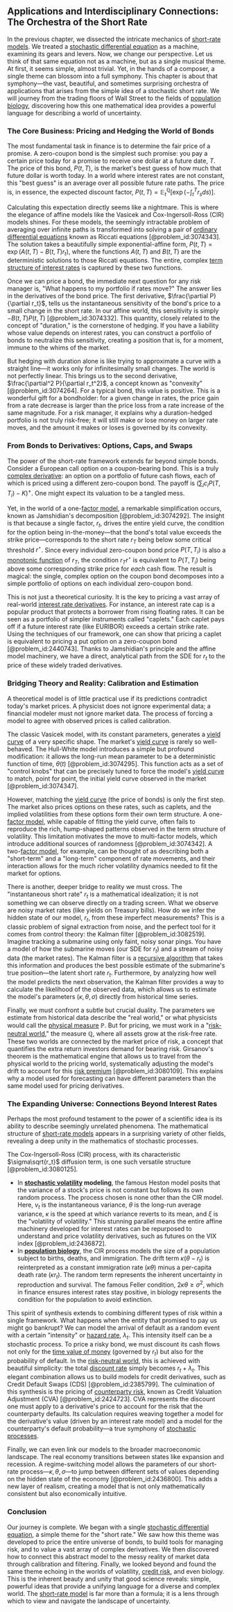 ## Applications and Interdisciplinary Connections: The Orchestra of the Short Rate

In the previous chapter, we dissected the intricate mechanics of [short-rate models](@article_id:142411). We treated a [stochastic differential equation](@article_id:139885) as a machine, examining its gears and levers. Now, we change our perspective. Let us think of that same equation not as a machine, but as a single musical theme. At first, it seems simple, almost trivial. Yet, in the hands of a composer, a single theme can blossom into a full symphony. This chapter is about that symphony—the vast, beautiful, and sometimes surprising orchestra of applications that arises from the simple idea of a stochastic short rate. We will journey from the trading floors of Wall Street to the fields of [population biology](@article_id:153169), discovering how this one mathematical idea provides a powerful language for describing a world of uncertainty.

### The Core Business: Pricing and Hedging the World of Bonds

The most fundamental task in finance is to determine the fair price of a promise. A zero-coupon bond is the simplest such promise: you pay a certain price today for a promise to receive one dollar at a future date, $T$. The price of this bond, $P(t,T)$, is the market's best guess of how much that future dollar is worth today. In a world where interest rates are not constant, this "best guess" is an average over all possible future rate paths. The price is, in essence, the expected discount factor, $P(t,T) = \mathbb{E}_t^{\mathbb{Q}}[\exp(-\int_t^T r_s ds)]$.

Calculating this expectation directly seems like a nightmare. This is where the elegance of affine models like the Vasicek and Cox-Ingersoll-Ross (CIR) models shines. For these models, the seemingly intractable problem of averaging over infinite paths is transformed into solving a pair of [ordinary differential equations](@article_id:146530) known as Riccati equations [@problem_id:3074343]. The solution takes a beautifully simple exponential-affine form, $P(t,T) = \exp(A(t,T) - B(t,T)r_t)$, where the functions $A(t,T)$ and $B(t,T)$ are the deterministic solutions to those Riccati equations. The entire, complex [term structure of interest rates](@article_id:136888) is captured by these two functions.

Once we can price a bond, the immediate next question for any risk manager is, "What happens to my portfolio if rates move?" The answer lies in the derivatives of the bond price. The first derivative, $\frac{\partial P}{\partial r_t}$, tells us the instantaneous sensitivity of the bond's price to a small change in the short rate. In our affine world, this sensitivity is simply $-B(t,T)P(t,T)$ [@problem_id:3074332]. This quantity, closely related to the concept of "duration," is the cornerstone of hedging. If you have a liability whose value depends on interest rates, you can construct a portfolio of bonds to neutralize this sensitivity, creating a position that is, for a moment, immune to the whims of the market.

But hedging with duration alone is like trying to approximate a curve with a straight line—it works only for infinitesimally small changes. The world is not perfectly linear. This brings us to the second derivative, $\frac{\partial^2 P}{\partial r_t^2}$, a concept known as "convexity" [@problem_id:3074264]. For a typical bond, this value is positive. This is a wonderful gift for a bondholder: for a given change in rates, the price gain from a rate decrease is larger than the price loss from a rate increase of the same magnitude. For a risk manager, it explains why a duration-hedged portfolio is not truly risk-free; it will still make or lose money on larger rate moves, and the amount it makes or loses is governed by its convexity.

### From Bonds to Derivatives: Options, Caps, and Swaps

The power of the short-rate framework extends far beyond simple bonds. Consider a European call option on a coupon-bearing bond. This is a truly [complex derivative](@article_id:168279): an option on a portfolio of future cash flows, each of which is priced using a different zero-coupon bond. The payoff is $\left(\sum_i c_i P(T, T_i) - K\right)^+$. One might expect its valuation to be a tangled mess.

Yet, in the world of a one-[factor model](@article_id:141385), a remarkable simplification occurs, known as Jamshidian's decomposition [@problem_id:3074292]. The insight is that because a single factor, $r_t$, drives the entire yield curve, the condition for the option being in-the-money—that the bond's total value exceeds the strike price—corresponds to the short rate $r_T$ being below some critical threshold $r^\star$. Since every individual zero-coupon bond price $P(T,T_i)$ is also a [monotonic function](@article_id:140321) of $r_T$, the condition $r_T  r^\star$ is equivalent to $P(T,T_i)$ being above some corresponding strike price for *each* cash flow. The result is magical: the single, complex option on the coupon bond decomposes into a simple portfolio of options on each individual zero-coupon bond.

This is not just a theoretical curiosity. It is the key to pricing a vast array of real-world [interest rate derivatives](@article_id:636765). For instance, an interest rate cap is a popular product that protects a borrower from rising floating rates. It can be seen as a portfolio of simpler instruments called "caplets." Each caplet pays off if a future interest rate (like EURIBOR) exceeds a certain strike rate. Using the techniques of our framework, one can show that pricing a caplet is equivalent to pricing a put option on a zero-coupon bond [@problem_id:2440743]. Thanks to Jamshidian's principle and the affine model machinery, we have a direct, analytical path from the SDE for $r_t$ to the price of these widely traded derivatives.

### Bridging Theory and Reality: Calibration and Estimation

A theoretical model is of little practical use if its predictions contradict today's market prices. A physicist does not ignore experimental data; a financial modeler must not ignore market data. The process of forcing a model to agree with observed prices is called calibration.

The classic Vasicek model, with its constant parameters, generates a [yield curve](@article_id:140159) of a very specific shape. The market's [yield curve](@article_id:140159) is rarely so well-behaved. The Hull-White model introduces a simple but profound modification: it allows the long-run mean parameter to be a deterministic function of time, $\theta(t)$ [@problem_id:3074295]. This function acts as a set of "control knobs" that can be precisely tuned to force the model's [yield curve](@article_id:140159) to match, point for point, the initial yield curve observed in the market [@problem_id:3074347].

However, matching the [yield curve](@article_id:140159) (the price of bonds) is only the first step. The market also prices options on these rates, such as caplets, and the implied volatilities from these options form their own term structure. A one-[factor model](@article_id:141385), while capable of fitting the yield curve, often fails to reproduce the rich, hump-shaped patterns observed in the term structure of volatility. This limitation motivates the move to multi-factor models, which introduce additional sources of randomness [@problem_id:3074342]. A two-[factor model](@article_id:141385), for example, can be thought of as describing both a "short-term" and a "long-term" component of rate movements, and their interaction allows for the much richer volatility dynamics needed to fit the market for options.

There is another, deeper bridge to reality we must cross. The "instantaneous short rate" $r_t$ is a mathematical idealization; it is not something we can observe directly on a trading screen. What we observe are noisy market rates (like yields on Treasury bills). How do we infer the hidden state of our model, $r_t$, from these imperfect measurements? This is a classic problem of signal extraction from noise, and the perfect tool for it comes from control theory: the Kalman filter [@problem_id:3082519]. Imagine tracking a submarine using only faint, noisy sonar pings. You have a model of how the submarine moves (our SDE for $r_t$) and a stream of noisy data (the market rates). The Kalman filter is a [recursive algorithm](@article_id:633458) that takes this information and produces the best possible estimate of the submarine's true position—the latent short rate $r_t$. Furthermore, by analyzing how well the model predicts the next observation, the Kalman filter provides a way to calculate the likelihood of the observed data, which allows us to estimate the model's parameters ($\kappa, \theta, \sigma$) directly from historical time series.

Finally, we must confront a subtle but crucial duality. The parameters we estimate from historical data describe the "real world," or what physicists would call the [physical measure](@article_id:263566) $\mathbb{P}$. But for pricing, we must work in a "[risk-neutral world](@article_id:147025)," the measure $\mathbb{Q}$, where all assets grow at the risk-free rate. These two worlds are connected by the market price of risk, a concept that quantifies the extra return investors demand for bearing risk. Girsanov's theorem is the mathematical engine that allows us to travel from the physical world to the pricing world, systematically adjusting the model's drift to account for this [risk premium](@article_id:136630) [@problem_id:3080109]. This explains why a model used for forecasting can have different parameters than the same model used for pricing derivatives.

### The Expanding Universe: Connections Beyond Interest Rates

Perhaps the most profound testament to the power of a scientific idea is its ability to describe seemingly unrelated phenomena. The mathematical structure of [short-rate models](@article_id:142411) appears in a surprising variety of other fields, revealing a deep unity in the mathematics of stochastic processes.

The Cox-Ingersoll-Ross (CIR) process, with its characteristic $\sigma\sqrt{r_t}$ diffusion term, is one such versatile structure [@problem_id:3080125].
*   In **[stochastic volatility](@article_id:140302) modeling**, the famous Heston model posits that the variance of a stock's price is not constant but follows its own random process. The process chosen is none other than the CIR model. Here, $v_t$ is the instantaneous variance, $\theta$ is the long-run average variance, $\kappa$ is the speed at which variance reverts to its mean, and $\xi$ is the "volatility of volatility." This stunning parallel means the entire affine machinery developed for interest rates can be repurposed to understand and price volatility derivatives, such as futures on the VIX index [@problem_id:2436872].
*   In **[population biology](@article_id:153169)**, the CIR process models the size of a population subject to births, deaths, and immigration. The drift term $\kappa(\theta - r_t)$ is reinterpreted as a constant immigration rate ($\kappa\theta$) minus a per-capita death rate ($\kappa r_t$). The random term represents the inherent uncertainty in reproduction and survival. The famous Feller condition, $2\kappa\theta \ge \sigma^2$, which in finance ensures interest rates stay positive, in biology represents the condition for the population to avoid extinction.

This spirit of synthesis extends to combining different types of risk within a single framework. What happens when the entity that promised to pay us might go bankrupt? We can model the arrival of default as a random event with a certain "intensity" or [hazard rate](@article_id:265894), $\lambda_t$. This intensity itself can be a stochastic process. To price a risky bond, we must discount its cash flows not only for the [time value of money](@article_id:142291) (governed by $r_t$) but also for the probability of default. In the [risk-neutral world](@article_id:147025), this is achieved with beautiful simplicity: the total [discount rate](@article_id:145380) simply becomes $r_t + \lambda_t$. This elegant combination allows us to build models for credit derivatives, such as Credit Default Swaps (CDS) [@problem_id:2385799]. The culmination of this synthesis is the pricing of [counterparty risk](@article_id:142631), known as Credit Valuation Adjustment (CVA) [@problem_id:2424723]. CVA represents the discount one must apply to a derivative's price to account for the risk that the counterparty defaults. Its calculation requires weaving together a model for the derivative's value (driven by an interest rate model) and a model for the counterparty's default probability—a true symphony of [stochastic processes](@article_id:141072).

Finally, we can even link our models to the broader macroeconomic landscape. The real economy transitions between states like expansion and recession. A regime-switching model allows the parameters of our short-rate process—$\kappa, \theta, \sigma$—to jump between different sets of values depending on the hidden state of the economy [@problem_id:2436800]. This adds a new layer of realism, creating a model that is not only mathematically consistent but also economically intuitive.

### Conclusion

Our journey is complete. We began with a single [stochastic differential equation](@article_id:139885), a simple theme for the "short rate." We saw how this theme was developed to price the entire universe of bonds, to build tools for managing risk, and to value a vast array of complex derivatives. We then discovered how to connect this abstract model to the messy reality of market data through calibration and filtering. Finally, we looked beyond and found the same theme echoing in the worlds of volatility, [credit risk](@article_id:145518), and even biology. This is the inherent beauty and unity that good science reveals: simple, powerful ideas that provide a unifying language for a diverse and complex world. The [short-rate model](@article_id:634321) is far more than a formula; it is a lens through which to view and navigate the landscape of uncertainty.
